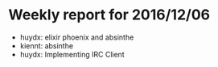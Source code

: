 # Weekly report for 2016/12/06
- huydx: elixir phoenix and absinthe
- kiennt: absinthe
- huydx: Implementing IRC Client
